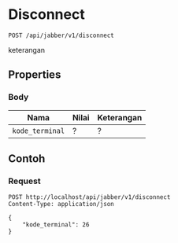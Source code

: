 # Disconnect
```http
POST /api/jabber/v1/disconnect
```
keterangan
## Properties
### Body
Nama  | Nilai | Keterangan
--- | --- | ---
<code>kode_terminal</code> | ? | ?

## Contoh

### Request
```http
POST http://localhost/api/jabber/v1/disconnect
Content-Type: application/json

{
    "kode_terminal": 26
}
```
